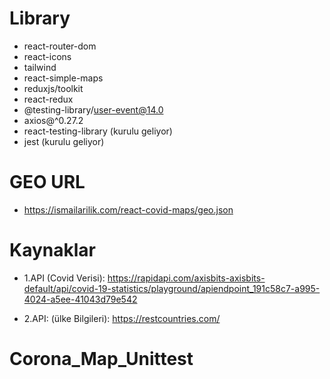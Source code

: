 # Library

- react-router-dom
- react-icons
- tailwind
- react-simple-maps
- reduxjs/toolkit
- react-redux
- @testing-library/user-event@14.0
- axios@^0.27.2
- react-testing-library (kurulu geliyor)
- jest (kurulu geliyor)

# GEO URL

- https://ismailarilik.com/react-covid-maps/geo.json

# Kaynaklar

- 1.API (Covid Verisi): https://rapidapi.com/axisbits-axisbits-default/api/covid-19-statistics/playground/apiendpoint_191c58c7-a995-4024-a5ee-41043d79e542

- 2.API: (ülke Bilgileri): https://restcountries.com/

# Corona_Map_Unittest
